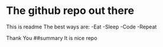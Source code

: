 # The github repo out there 

This is readme
The best ways are:
-Eat 
-Sleep
-Code 
-Repeat

Thank You
##summary 
It is nice repo